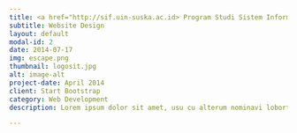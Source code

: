 ```yaml
---
title: <a href="http://sif.uin-suska.ac.id> Program Studi Sistem Informasi
subtitle: Website Design
layout: default
modal-id: 2
date: 2014-07-17
img: escape.png
thumbnail: logosit.jpg
alt: image-alt
project-date: April 2014
client: Start Bootstrap
category: Web Development
description: Lorem ipsum dolor sit amet, usu cu alterum nominavi lobortis. At duo novum diceret. Tantas apeirian vix et, usu sanctus postulant inciderint ut, populo diceret necessitatibus in vim. Cu eum dicam feugiat noluisse.

---
```


